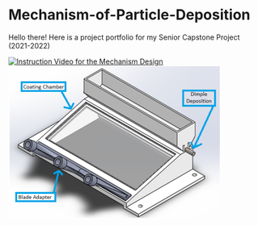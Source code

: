 # Mechanism-of-Particle-Deposition
Hello there!  Here is a project portfolio for my Senior Capstone Project (2021-2022)


[![Instruction Video for the Mechanism Design](https://www.youtube.com/embed/nuajtc9fk5U/maxresdefault.jpg)](https://www.youtube.com/embed/nuajtc9fk5U)
![alt text](https://github.com/helenwanghh/Mechanism-of-Particle-Deposition/blob/aaef81fc2e028a74d1c1f10eff94ab7b766659b8/demo1.png)
